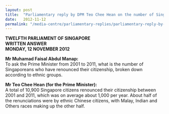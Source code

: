 ```yaml
---
layout: post
title:  "Parliamentary reply by DPM Teo Chee Hean on the number of Singaporeans who have renounced their citizenship, broken down according to ethnic groups"
date:   2012-11-12
permalink: "/media-centre/parliamentary-replies/parliamentary-reply-by-dpm-teo-chee-hean-on-12-nov-2012"
---
```


**TWELFTH PARLIAMENT OF SINGAPORE  
WRITTEN ANSWER  
MONDAY, 12 NOVEMBER 2012**

**Mr Muhamad Faisal Abdul Manap:**  
To ask the Prime Minister from 2001 to 2011, what is the number of Singaporeans who have renounced their citizenship, broken down according to ethnic groups.

**Mr Teo Chee Hean (for the Prime Minister):**  
A total of 10,900 Singapore citizens renounced their citizenship between 2001 and 2011, which was on average about 1,000 per year. About half of the renunciations were by ethnic Chinese citizens, with Malay, Indian and Others races making up the other half.

